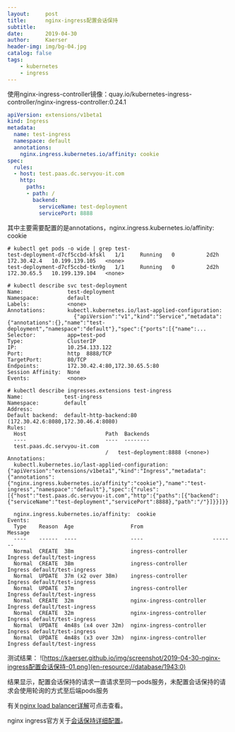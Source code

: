 ```yaml
---
layout:     post
title:      nginx-ingress配置会话保持
subtitle:   
date:       2019-04-30
author:     Kaerser
header-img: img/bg-04.jpg
catalog: false
tags:
    - kubernetes
	- ingress
---
```


使用nginx-ingress-controller镜像：quay.io/kubernetes-ingress-controller/nginx-ingress-controller:0.24.1

``` yaml
apiVersion: extensions/v1beta1
kind: Ingress
metadata:
  name: test-ingress
  namespace: default
  annotations:
    nginx.ingress.kubernetes.io/affinity: cookie
spec:
  rules:
  - host: test.paas.dc.servyou-it.com
    http:
      paths:
      - path: /
        backend:
          serviceName: test-deployment
          servicePort: 8888
```
其中主要需要配置的是annotations，nginx.ingress.kubernetes.io/affinity: cookie

```shell
# kubectl get pods -o wide | grep test-
test-deployment-d7cf5ccbd-kfskl   1/1     Running   0          2d2h    172.30.42.4   10.199.139.105   <none>
test-deployment-d7cf5ccbd-tkn9g   1/1     Running   0          2d2h    172.30.65.5   10.199.139.104   <none>

# kubectl describe svc test-deployment 
Name:              test-deployment
Namespace:         default
Labels:            <none>
Annotations:       kubectl.kubernetes.io/last-applied-configuration:
                     {"apiVersion":"v1","kind":"Service","metadata":{"annotations":{},"name":"test-deployment","namespace":"default"},"spec":{"ports":[{"name":...
Selector:          app=test-pod
Type:              ClusterIP
IP:                10.254.133.122
Port:              http  8888/TCP
TargetPort:        80/TCP
Endpoints:         172.30.42.4:80,172.30.65.5:80
Session Affinity:  None
Events:            <none>

# kubectl describe ingresses.extensions test-ingress 
Name:             test-ingress
Namespace:        default
Address:          
Default backend:  default-http-backend:80 (172.30.42.6:8080,172.30.46.4:8080)
Rules:
  Host                         Path  Backends
  ----                         ----  --------
  test.paas.dc.servyou-it.com  
                               /   test-deployment:8888 (<none>)
Annotations:
  kubectl.kubernetes.io/last-applied-configuration:  {"apiVersion":"extensions/v1beta1","kind":"Ingress","metadata":{"annotations":{"nginx.ingress.kubernetes.io/affinity":"cookie"},"name":"test-ingress","namespace":"default"},"spec":{"rules":[{"host":"test.paas.dc.servyou-it.com","http":{"paths":[{"backend":{"serviceName":"test-deployment","servicePort":8888},"path":"/"}]}}]}}

  nginx.ingress.kubernetes.io/affinity:  cookie
Events:
  Type    Reason  Age                  From                      Message
  ----    ------  ----                 ----                      -------
  Normal  CREATE  38m                  ingress-controller        Ingress default/test-ingress
  Normal  CREATE  38m                  ingress-controller        Ingress default/test-ingress
  Normal  UPDATE  37m (x2 over 38m)    ingress-controller        Ingress default/test-ingress
  Normal  UPDATE  37m                  ingress-controller        Ingress default/test-ingress
  Normal  CREATE  32m                  nginx-ingress-controller  Ingress default/test-ingress
  Normal  CREATE  32m                  nginx-ingress-controller  Ingress default/test-ingress
  Normal  UPDATE  4m48s (x4 over 32m)  nginx-ingress-controller  Ingress default/test-ingress
  Normal  UPDATE  4m48s (x3 over 32m)  nginx-ingress-controller  Ingress default/test-ingress
```


测试结果：
![https://kaerser.github.io/img/screenshot/2019-04-30-nginx-ingress配置会话保持-01.png](en-resource://database/1943:0)


结果显示，配置会话保持的请求一直请求至同一pods服务，未配置会话保持的请求会使用轮询的方式至后端pods服务

有关[nginx load balancer详解](http://nginx.org/en/docs/http/load_balancing.html)可点击查看。

nginx ingress官方关于[会话保持详细配置](https://kubernetes.github.io/ingress-nginx/examples/affinity/cookie/)。
